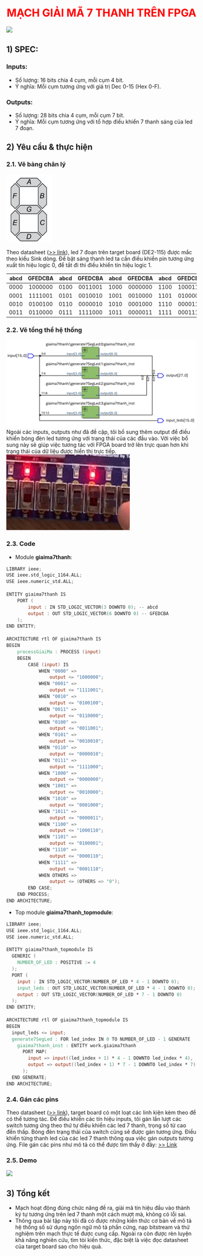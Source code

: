 <h1 style="text-align:center; color:red;">MẠCH GIẢI MÃ 7 THANH TRÊN FPGA</h1>

<img src="./imgs/demo.gif">

## 1) SPEC:

### Inputs:
- Số lượng: 16 bits chia 4 cụm, mỗi cụm 4 bit.
- Ý nghĩa: Mỗi cụm tương ứng với giá trị Dec 0-15 (Hex 0-F).
### Outputs:
- Số lượng: 28 bits chia 4 cụm, mỗi cụm 7 bit.
- Ý nghĩa: Mỗi cụm tương ứng với tổ hợp điều khiển 7 thanh sáng của led 7 đoạn.

## 2) Yêu cầu & thực hiện
### 2.1. Vẽ bảng chân lý
<img style="max-height: 180px;" src="./imgs/7seg.png">

Theo datasheet (<a href="https://www.alldatasheet.com/datasheet-pdf/pdf/487677/ALTERA/DE2-115.html">>> link</a>), led 7 đoạn trên target board (DE2-115) được mắc theo kiểu Sink dòng. Để bật sáng thanh led ta cần điều khiển pin tương ứng xuất tín hiệu logic 0, để tắt đi thì điều khiển tín hiệu logic 1.
<table style="text-align:center;">
    <thead>
        <tr>
            <th>abcd</th>
            <th>GFEDCBA</th>
            <th>abcd</th>
            <th>GFEDCBA</th>
            <th>abcd</th>
            <th>GFEDCBA</th>
            <th>abcd</th>
            <th>GFEDCBA</th>
        </tr>
    </thead>
    <tbody>
        <tr>
            <td>0000</td>
            <td>1000000</td>
            <td>0100</td>
            <td>0011001</td>
            <td>1000</td>
            <td>0000000</td>
            <td>1100</td>
            <td>1000110</td>
        </tr>
        <tr>
            <td>0001</td>
            <td>1111001</td>
            <td>0101</td>
            <td>0010010</td>
            <td>1001</td>
            <td>0010000</td>
            <td>1101</td>
            <td>0100001</td>
        </tr>
        <tr>
            <td>0010</td>
            <td>0100100</td>
            <td>0110</td>
            <td>0000010</td>
            <td>1010</td>
            <td>0001000</td>
            <td>1110</td>
            <td>0000110</td>
        </tr>
        <tr>
            <td>0011</td>
            <td>0110000</td>
            <td>0111</td>
            <td>1111000</td>
            <td>1011</td>
            <td>0000011</td>
            <td>1111</td>
            <td>0001110</td>
        </tr>
    </tbody>
</table>

### 2.2. Vẽ tổng thể hệ thống
<img src="./imgs/rtl.png">
Ngoài các inputs, outputs như đã đề cập, tôi bổ sung thêm output để điều khiển bóng đèn led tương ứng với trạng thái của các đầu vào. Với việc bổ sung này sẽ giúp việc tương tác với FPGA board trở lên trực quan hơn khi trạng thái của dữ liệu được hiển thị trực tiếp.
<br>
<img style="max-height:200px;" src="./imgs/switch_led.jpg">

### 2.3. Code
- Module <b>giaima7thanh</b>:
``` verilog
LIBRARY ieee;
USE ieee.std_logic_1164.ALL;
USE ieee.numeric_std.ALL;

ENTITY giaima7thanh IS
    PORT (
        input : IN STD_LOGIC_VECTOR(3 DOWNTO 0); -- abcd
        output : OUT STD_LOGIC_VECTOR(6 DOWNTO 0) -- GFEDCBA
    );
END ENTITY;

ARCHITECTURE rtl OF giaima7thanh IS
BEGIN
    processGiaiMa : PROCESS (input)
    BEGIN
        CASE (input) IS
            WHEN "0000" =>
                output <= "1000000";
            WHEN "0001" =>
                output <= "1111001";
            WHEN "0010" =>
                output <= "0100100";
            WHEN "0011" =>
                output <= "0110000";
            WHEN "0100" =>
                output <= "0011001";
            WHEN "0101" =>
                output <= "0010010";
            WHEN "0110" =>
                output <= "0000010";
            WHEN "0111" =>
                output <= "1111000";
            WHEN "1000" =>
                output <= "0000000";
            WHEN "1001" =>
                output <= "0010000";
            WHEN "1010" =>
                output <= "0001000";
            WHEN "1011" =>
                output <= "0000011";
            WHEN "1100" =>
                output <= "1000110";
            WHEN "1101" =>
                output <= "0100001";
            WHEN "1110" =>
                output <= "0000110";
            WHEN "1111" =>
                output <= "0001110";
            WHEN OTHERS =>
                output <= (OTHERS => '0');
        END CASE;
    END PROCESS;
END ARCHITECTURE;
```
- Top module <b>giaima7thanh_topmodule</b>:
``` verilog
LIBRARY ieee;
USE ieee.std_logic_1164.ALL;
USE ieee.numeric_std.ALL;

ENTITY giaima7thanh_topmodule IS
  GENERIC (
    NUMBER_OF_LED : POSITIVE := 4
  );
  PORT (
    input : IN STD_LOGIC_VECTOR(NUMBER_OF_LED * 4 - 1 DOWNTO 0);
    input_leds : OUT STD_LOGIC_VECTOR(NUMBER_OF_LED * 4 - 1 DOWNTO 0);
    output : OUT STD_LOGIC_VECTOR(NUMBER_OF_LED * 7 - 1 DOWNTO 0)
  );
END ENTITY;

ARCHITECTURE rtl OF giaima7thanh_topmodule IS
BEGIN
  input_leds <= input;
  generate7SegLed : FOR led_index IN 0 TO NUMBER_OF_LED - 1 GENERATE
    giaima7thanh_inst : ENTITY work.giaima7thanh
      PORT MAP(
        input => input((led_index + 1) * 4 - 1 DOWNTO led_index * 4),
        output => output((led_index + 1) * 7 - 1 DOWNTO led_index * 7)
      );
  END GENERATE;
END ARCHITECTURE;
```
### 2.4. Gán các pins
Theo datasheet (<a href="https://www.alldatasheet.com/datasheet-pdf/pdf/487677/ALTERA/DE2-115.html">>> link</a>), target board có một loạt các linh kiện kèm theo để có thể tương tác. Để điều khiển các tín hiệu inputs, tôi gán lần lượt các switch tương ứng theo thứ tự điều khiển các led 7 thanh, trọng số từ cao đến thấp. Bóng đèn trạng thái của switch cũng sẽ được gán tương ứng. Điều khiển từng thanh led của các led 7 thanh thông qua việc gán outputs tương ứng.
File gán các pins như mô tả có thể được tìm thấy ở đây: <a href="./Quartus/SevenSegLed_PinAssigment.csv">>> Link</a>
### 2.5. Demo
<img src="./imgs/demo.gif">

## 3) Tổng kết
- Mạch hoạt động đúng chức năng đề ra, giải mã tín hiệu đầu vào thành ký tự tương ứng trên led 7 thanh một cách mượt mà, không có lỗi sai.
- Thông qua bài tập này tôi đã có được những kiến thức cơ bản về mô tả hệ thống số sử dụng ngôn ngữ mô tả phần cứng, nạp bitstream và thử nghiệm trên mạch thực tế được cung cấp. Ngoài ra còn được rèn luyện khả năng nghiên cứu, tìm tòi kiến thức, đặc biệt là việc đọc datasheet của target board sao cho hiệu quả.